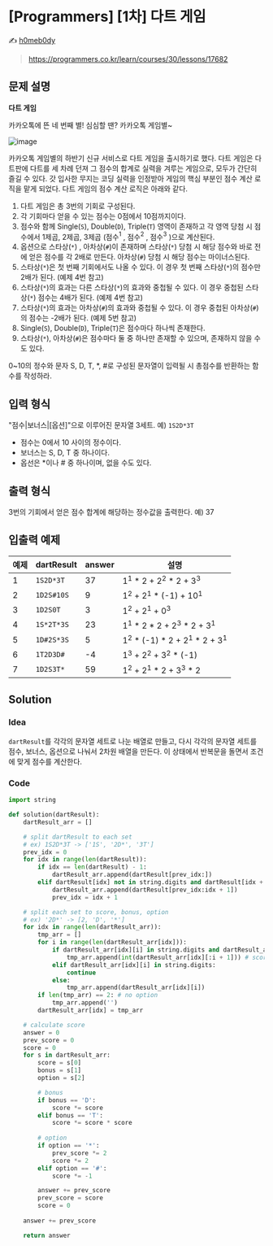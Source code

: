 # [Programmers] [1차] 다트 게임

:writing_hand: [h0meb0dy](mailto:h0meb0dysj@gmail.com)

> https://programmers.co.kr/learn/courses/30/lessons/17682

## 문제 설명

**다트 게임**

카카오톡에 뜬 네 번째 별! 심심할 땐? 카카오톡 게임별~

![image](https://user-images.githubusercontent.com/104156058/167657781-6fc23342-775b-4d8b-b07f-f7025e208acb.png)

카카오톡 게임별의 하반기 신규 서비스로 다트 게임을 출시하기로 했다. 다트 게임은 다트판에 다트를 세 차례 던져 그 점수의 합계로 실력을 겨루는 게임으로, 모두가 간단히 즐길 수 있다.
갓 입사한 무지는 코딩 실력을 인정받아 게임의 핵심 부분인 점수 계산 로직을 맡게 되었다. 다트 게임의 점수 계산 로직은 아래와 같다.

1. 다트 게임은 총 3번의 기회로 구성된다.
2. 각 기회마다 얻을 수 있는 점수는 0점에서 10점까지이다.
3. 점수와 함께 Single(`S`), Double(`D`), Triple(`T`) 영역이 존재하고 각 영역 당첨 시 점수에서 1제곱, 2제곱, 3제곱 (점수$^1$ , 점수$^2$ , 점수$^3$ )으로 계산된다.
4. 옵션으로 스타상(`*`) , 아차상(`#`)이 존재하며 스타상(`*`) 당첨 시 해당 점수와 바로 전에 얻은 점수를 각 2배로 만든다. 아차상(`#`) 당첨 시 해당 점수는 마이너스된다.
5. 스타상(`*`)은 첫 번째 기회에서도 나올 수 있다. 이 경우 첫 번째 스타상(`*`)의 점수만 2배가 된다. (예제 4번 참고)
6. 스타상(`*`)의 효과는 다른 스타상(`*`)의 효과와 중첩될 수 있다. 이 경우 중첩된 스타상(`*`) 점수는 4배가 된다. (예제 4번 참고)
7. 스타상(`*`)의 효과는 아차상(`#`)의 효과와 중첩될 수 있다. 이 경우 중첩된 아차상(`#`)의 점수는 -2배가 된다. (예제 5번 참고)
8. Single(`S`), Double(`D`), Triple(`T`)은 점수마다 하나씩 존재한다.
9. 스타상(`*`), 아차상(`#`)은 점수마다 둘 중 하나만 존재할 수 있으며, 존재하지 않을 수도 있다.

0~10의 정수와 문자 S, D, T, *, #로 구성된 문자열이 입력될 시 총점수를 반환하는 함수를 작성하라.

## 입력 형식

"점수|보너스|[옵션]"으로 이루어진 문자열 3세트.
예) `1S2D*3T`

- 점수는 0에서 10 사이의 정수이다.
- 보너스는 S, D, T 중 하나이다.
- 옵선은 *이나 # 중 하나이며, 없을 수도 있다.

## 출력 형식

3번의 기회에서 얻은 점수 합계에 해당하는 정수값을 출력한다.
예) 37

## 입출력 예제

| 예제 | dartResult | answer | 설명                                 |
| ---- | ---------- | ------ | ------------------------------------ |
| 1    | `1S2D*3T`  | 37     | 1$^1$ * 2 + 2$^2$ * 2 + 3$^3$        |
| 2    | `1D2S#10S` | 9      | 1$^2$ + 2$^1$ * (-1) + 10$^1$        |
| 3    | `1D2S0T`   | 3      | 1$^2$ + 2$^1$ + 0$^3$                |
| 4    | `1S*2T*3S` | 23     | 1$^1$ * 2 * 2 + 2$^3$ * 2 + 3$^1$    |
| 5    | `1D#2S*3S` | 5      | 1$^2$ * (-1) * 2 + 2$^1$ * 2 + 3$^1$ |
| 6    | `1T2D3D#`  | -4     | 1$^3$ + 2$^2$ + 3$^2$ * (-1)         |
| 7    | `1D2S3T*`  | 59     | 1$^2$ + 2$^1$ * 2 + 3$^3$ * 2        |

## Solution

### Idea

`dartResult`를 각각의 문자열 세트로 나눈 배열로 만들고, 다시 각각의 문자열 세트를 점수, 보너스, 옵션으로 나눠서 2차원 배열을 만든다. 이 상태에서 반복문을 돌면서 조건에 맞게 점수를 계산한다.

### Code

```python
import string

def solution(dartResult):
    dartResult_arr = []

    # split dartResult to each set
    # ex) 1S2D*3T -> ['1S', '2D*', '3T']
    prev_idx = 0
    for idx in range(len(dartResult)):
        if idx == len(dartResult) - 1:
            dartResult_arr.append(dartResult[prev_idx:])
        elif dartResult[idx] not in string.digits and dartResult[idx + 1] in string.digits:
            dartResult_arr.append(dartResult[prev_idx:idx + 1])
            prev_idx = idx + 1

    # split each set to score, bonus, option
    # ex) '2D*' -> [2, 'D', '*']
    for idx in range(len(dartResult_arr)):
        tmp_arr = []
        for i in range(len(dartResult_arr[idx])):
            if dartResult_arr[idx][i] in string.digits and dartResult_arr[idx][i + 1] not in string.digits:
                tmp_arr.append(int(dartResult_arr[idx][:i + 1])) # score
            elif dartResult_arr[idx][i] in string.digits:
                continue
            else:
                tmp_arr.append(dartResult_arr[idx][i])
        if len(tmp_arr) == 2: # no option
            tmp_arr.append('')
        dartResult_arr[idx] = tmp_arr

    # calculate score
    answer = 0
    prev_score = 0
    score = 0
    for s in dartResult_arr:
        score = s[0]
        bonus = s[1]
        option = s[2]

        # bonus
        if bonus == 'D':
            score *= score
        elif bonus == 'T':
            score *= score * score
        
        # option
        if option == '*':
            prev_score *= 2
            score *= 2
        elif option == '#':
            score *= -1

        answer += prev_score
        prev_score = score
        score = 0
    
    answer += prev_score

    return answer
```